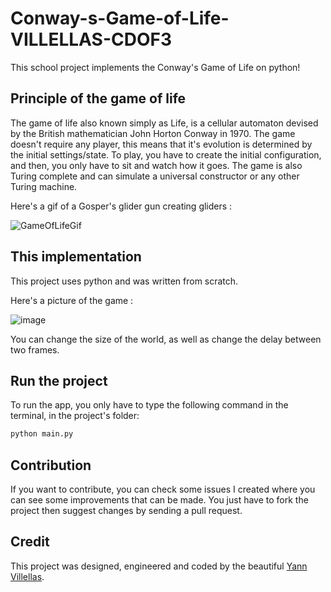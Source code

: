 # Conway-s-Game-of-Life-VILLELLAS-CDOF3
This school project implements the Conway's Game of Life on python!

## Principle of the game of life 

The game of life also known simply as Life, is a cellular automaton devised by the British mathematician John Horton Conway in 1970.
The game doesn't require any player, this means that it's evolution is determined by the initial settings/state.
To play, you have to create the initial configuration, and then, you only have to sit and watch how it goes.
The game is also Turing complete and can simulate a universal constructor or any other Turing machine.

Here's a gif of a Gosper's glider gun creating gliders :

![GameOfLifeGif](https://upload.wikimedia.org/wikipedia/commons/e/e5/Gospers_glider_gun.gif)


## This implementation

This project uses python and was written from scratch.

Here's a picture of the game : 

![image](https://github.com/Marc94440/Conway-s-Game-of-Life-VILLELLAS-CDOF3/assets/95703747/99271df1-480a-4c5a-ab2f-6a4135c3872d)

You can change the size of the world, as well as change the delay between two frames.

## Run the project

To run the app, you only have to type the following command in the terminal, in the project's folder:
```bash
python main.py
```

## Contribution

If you want to contribute, you can check some issues I created where you can see some improvements that can be made. You just have to fork the project then suggest changes by sending a pull request.

## Credit

This project was designed, engineered and coded by the beautiful [Yann Villellas](https://yann.app/).
